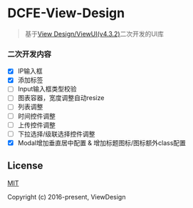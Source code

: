 # DCFE-View-Design

> 基于[View Design/ViewUI(v4.3.2)](https://github.com/view-design/ViewUI)二次开发的UI库

### 二次开发内容

- [x] IP输入框
- [x] 添加标签
- [ ] Input输入框类型校验
- [ ] 图表容器，宽度调整自动resize
- [ ] 列表调整
- [ ] 时间控件调整
- [ ] 上传控件调整
- [ ] 下拉选择/级联选择控件调整
- [x] Modal增加垂直居中配置 & 增加标题图标/图标额外class配置

## License
[MIT](http://opensource.org/licenses/MIT)

Copyright (c) 2016-present, ViewDesign

